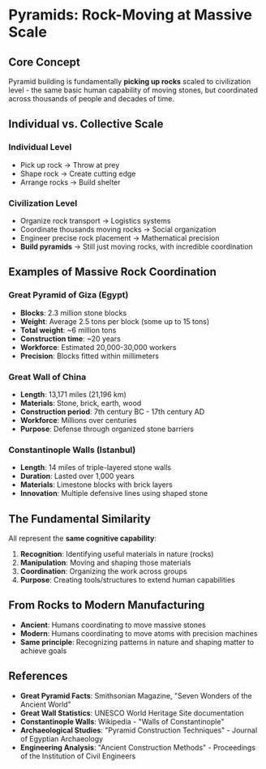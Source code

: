 # Pyramids: Rock-Moving at Massive Scale

## Core Concept
Pyramid building is fundamentally **picking up rocks** scaled to civilization level - the same basic human capability of moving stones, but coordinated across thousands of people and decades of time.

## Individual vs. Collective Scale

### Individual Level
- Pick up rock → Throw at prey
- Shape rock → Create cutting edge  
- Arrange rocks → Build shelter

### Civilization Level
- Organize rock transport → Logistics systems
- Coordinate thousands moving rocks → Social organization
- Engineer precise rock placement → Mathematical precision
- **Build pyramids** → Still just moving rocks, with incredible coordination

## Examples of Massive Rock Coordination

### Great Pyramid of Giza (Egypt)
- **Blocks**: 2.3 million stone blocks
- **Weight**: Average 2.5 tons per block (some up to 15 tons)
- **Total weight**: ~6 million tons
- **Construction time**: ~20 years
- **Workforce**: Estimated 20,000-30,000 workers
- **Precision**: Blocks fitted within millimeters

### Great Wall of China
- **Length**: 13,171 miles (21,196 km)
- **Materials**: Stone, brick, earth, wood
- **Construction period**: 7th century BC - 17th century AD
- **Workforce**: Millions over centuries
- **Purpose**: Defense through organized stone barriers

### Constantinople Walls (Istanbul)
- **Length**: 14 miles of triple-layered stone walls
- **Duration**: Lasted over 1,000 years
- **Materials**: Limestone blocks with brick layers
- **Innovation**: Multiple defensive lines using shaped stone

## The Fundamental Similarity
All represent the **same cognitive capability**:
1. **Recognition**: Identifying useful materials in nature (rocks)
2. **Manipulation**: Moving and shaping those materials
3. **Coordination**: Organizing the work across groups
4. **Purpose**: Creating tools/structures to extend human capabilities

## From Rocks to Modern Manufacturing
- **Ancient**: Humans coordinating to move massive stones
- **Modern**: Humans coordinating to move atoms with precision machines
- **Same principle**: Recognizing patterns in nature and shaping matter to achieve goals

## References
- **Great Pyramid Facts**: Smithsonian Magazine, "Seven Wonders of the Ancient World"
- **Great Wall Statistics**: UNESCO World Heritage Site documentation
- **Constantinople Walls**: Wikipedia - "Walls of Constantinople"
- **Archaeological Studies**: "Pyramid Construction Techniques" - Journal of Egyptian Archaeology
- **Engineering Analysis**: "Ancient Construction Methods" - Proceedings of the Institution of Civil Engineers 